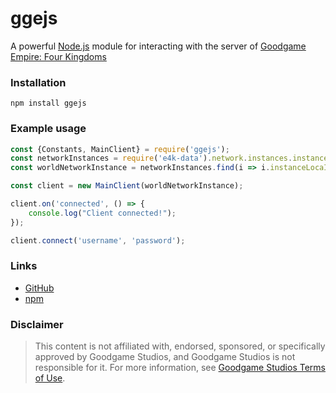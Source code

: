# ggejs

A powerful [Node.js](https://nodejs.org) module for interacting with the server
of [Goodgame Empire: Four Kingdoms](https://play.google.com/store/apps/details?id=air.com.goodgamestudios.empirefourkingdoms)

### Installation

```sh-session
npm install ggejs
```

### Example usage

```js
const {Constants, MainClient} = require('ggejs');
const networkInstances = require('e4k-data').network.instances.instance;
const worldNetworkInstance = networkInstances.find(i => i.instanceLocaId === "generic_country_world");

const client = new MainClient(worldNetworkInstance);

client.on('connected', () => {
    console.log("Client connected!");
});

client.connect('username', 'password');
```

### Links

- [GitHub](https://github.com/vanBrusselGames/ggejs)
- [npm](https://www.npmjs.com/package/ggejs)

### Disclaimer

> This content is not affiliated with, endorsed, sponsored, or specifically approved by Goodgame Studios, and Goodgame
> Studios is not responsible for it. For more information,
> see [Goodgame Studios Terms of Use](https://www.goodgamestudios.com/terms_en/#terms).

